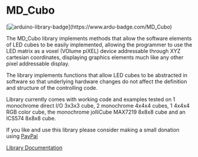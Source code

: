 # MD_Cubo #

[![arduino-library-badge](https://www.ardu-badge.com/badge/MD_Cubo.svg?)](https://www.ardu-badge.com/MD_Cubo)

The MD_Cubo library implements methods that allow the software elements of LED cubes to be easily implemented, allowing the programmer to use the LED matrix as a voxel (VOlume piXEL) device addressable through XYZ cartesian coordinates, displaying graphics elements much like any other pixel addressable display.

The library implements functions that allow LED cubes to be abstracted in software so that underlying hardware changes do not affect the definition and structure of the controlling code.

Library currently comes with working code and examples tested on 1 monochrome direct I/O 3x3x3 cube, 2 monochrome 4x4x4 cubes, 1 4x4x4 RGB color cube, the monochrome jolliCube MAX7219 8x8x8 cube and an ICS574 8x8x8 cube.

If you like and use this library please consider making a small donation using [PayPal](https://paypal.me/MajicDesigns/4USD)

[Library Documentation](https://majicdesigns.github.io/MD_Cubo/)
